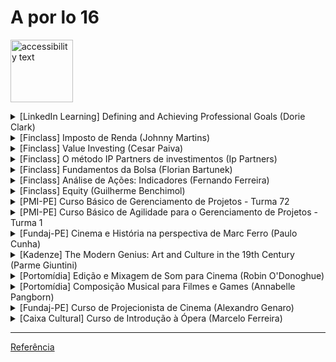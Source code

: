 # A por lo 16 #
<!-- ![Group 365 (1)](https://user-images.githubusercontent.com/37581896/79034696-a27e9a80-7b8e-11ea-891f-87697b682878.png) -->
<!-- ![alt text](https://user-images.githubusercontent.com/37581896/179653230-bba96207-1106-4de1-b547-0161473db287.png) -->
<p>
  <img src="https://user-images.githubusercontent.com/37581896/179653230-bba96207-1106-4de1-b547-0161473db287.png" width="100" alt="accessibility text">
</p>

 
<!-- ![b7f2ce7adbce11df610e6b67a4e9dc48-sticker](https://user-images.githubusercontent.com/37581896/179653230-bba96207-1106-4de1-b547-0161473db287.png) -->

<details><summary>[LinkedIn Learning] Defining and Achieving Professional Goals (Dorie Clark)</summary>

<p></p>
<p>&nbsp;&nbsp;&nbsp;&nbsp;&nbsp;&nbsp;🏁 Extensão: 19/07/2022 - 19/07/2022</p>
<p>&nbsp;&nbsp;&nbsp;&nbsp;&nbsp;&nbsp;⌛ Dedicação: 1h 02m</p>
<p>&nbsp;&nbsp;&nbsp;&nbsp;&nbsp;&nbsp;⏱️ Duração: 27m</p>
<p>&nbsp;&nbsp;&nbsp;&nbsp;&nbsp;&nbsp;📝 Certificado: https://www.linkedin.com/learning/certificates/abad5ca0ea6f1a7fbbe2070f778499304c1a434dd318e8ecd562fb5cf0662f90</p>

</details>

<details>
           <summary>[Finclass] Imposto de Renda (Johnny Martins)</summary>
           <p></p>
           <p>&nbsp;&nbsp;&nbsp;&nbsp;&nbsp;&nbsp;🏁 Conclusão: 24/06/2022</p>
           <p>&nbsp;&nbsp;&nbsp;&nbsp;&nbsp;&nbsp;⌛ Dedicação: 1h 09m</p>
           <p>&nbsp;&nbsp;&nbsp;&nbsp;&nbsp;&nbsp;📝 Certificado: A Finclass não emite certificados</p>
           <p></p>
         </details>

<details>
           <summary>[Finclass] Value Investing (Cesar Paiva)</summary>
           <p></p>
           <p>&nbsp;&nbsp;&nbsp;&nbsp;&nbsp;&nbsp;🏁 Conclusão: 07/05/2022</p>
           <p>&nbsp;&nbsp;&nbsp;&nbsp;&nbsp;&nbsp;⌛ Dedicação: 3h 59m</p>
           <p>&nbsp;&nbsp;&nbsp;&nbsp;&nbsp;&nbsp;📝 Certificado: A Finclass não emite certificados</p>
         </details>

<details>
           <summary>[Finclass] O método IP Partners de investimentos (Ip Partners)</summary>
           <p></p>
           <p>&nbsp;&nbsp;&nbsp;&nbsp;&nbsp;&nbsp;🏁 Conclusão: 06/05/2022</p>
           <p>&nbsp;&nbsp;&nbsp;&nbsp;&nbsp;&nbsp;⌛ Dedicação: 3h 50m</p>
           <p>&nbsp;&nbsp;&nbsp;&nbsp;&nbsp;&nbsp;📝 Certificado: A Finclass não emite certificados</p>
         </details>

<details>
           <summary>[Finclass] Fundamentos da Bolsa (Florian Bartunek)</summary>
           <p></p>
           <p>&nbsp;&nbsp;&nbsp;&nbsp;&nbsp;&nbsp;🏁 Conclusão: 03/05/2022</p>
           <p>&nbsp;&nbsp;&nbsp;&nbsp;&nbsp;&nbsp;⌛ Dedicação: 7h 22m</p>
           <p>&nbsp;&nbsp;&nbsp;&nbsp;&nbsp;&nbsp;📝 Certificado: A Finclass não emite certificados</p>
         </details>

<details>
           <summary>[Finclass] Análise de Ações: Indicadores (Fernando Ferreira)</summary>
           <p></p>
           <p>&nbsp;&nbsp;&nbsp;&nbsp;&nbsp;&nbsp;🏁 Conclusão: 30/04/2022</p>
           <p>&nbsp;&nbsp;&nbsp;&nbsp;&nbsp;&nbsp;⌛ Dedicação: 6h 54m</p>
           <p>&nbsp;&nbsp;&nbsp;&nbsp;&nbsp;&nbsp;📝 Certificado: A Finclass não emite certificados</p>
         </details>

<details>
           <summary>[Finclass] Equity (Guilherme Benchimol)</summary>
           <p></p>
           <p>&nbsp;&nbsp;&nbsp;&nbsp;&nbsp;&nbsp;🏁 Conclusão: 23/04/2022</p>
           <p>&nbsp;&nbsp;&nbsp;&nbsp;&nbsp;&nbsp;⌛ Dedicação: 3h 15m</p>
           <p>&nbsp;&nbsp;&nbsp;&nbsp;&nbsp;&nbsp;📝 Certificado: A Finclass não emite certificados</p>
         </details>

<details>
           <summary>[PMI-PE] Curso Básico de Gerenciamento de Projetos - Turma 72</summary>
           <p></p>
           <p>&nbsp;&nbsp;&nbsp;&nbsp;&nbsp;&nbsp;🏁 Conclusão: 30/05/2019</p>
           <p>&nbsp;&nbsp;&nbsp;&nbsp;&nbsp;&nbsp;⌛ Dedicação: 21h 7m</p>
           <p>&nbsp;&nbsp;&nbsp;&nbsp;&nbsp;&nbsp;📝 Certificado: Em breve</p>
         </details>

<details>
           <summary>[PMI-PE] Curso Básico de Agilidade para o Gerenciamento de Projetos - Turma 1</summary>
           <p></p>
           <p>&nbsp;&nbsp;&nbsp;&nbsp;&nbsp;&nbsp;🏁 Conclusão: 23/02/2019</p>
           <p>&nbsp;&nbsp;&nbsp;&nbsp;&nbsp;&nbsp;⌛ Dedicação: 13h 20m</p>
           <p>&nbsp;&nbsp;&nbsp;&nbsp;&nbsp;&nbsp;📝 Certificado: Em breve</p>
         </details>

<details>
           <summary>[Fundaj-PE] Cinema e História na perspectiva de Marc Ferro (Paulo Cunha)</summary>
           <p></p>
           <p>&nbsp;&nbsp;&nbsp;&nbsp;&nbsp;&nbsp;🏁 Conclusão: 14/11/2018</p>
           <p>&nbsp;&nbsp;&nbsp;&nbsp;&nbsp;&nbsp;⌛ Dedicação: 5h 15m</p>
           <p>&nbsp;&nbsp;&nbsp;&nbsp;&nbsp;&nbsp;📝 Certificado: Em breve</p>
         </details>
                  
<details>
           <summary>[Kadenze] The Modern Genius: Art and Culture in the 19th Century (Parme Giuntini)</summary>
           <p></p>
           <p>&nbsp;&nbsp;&nbsp;&nbsp;&nbsp;&nbsp;🏁 Conclusão: 20/05/2018</p>
           <p>&nbsp;&nbsp;&nbsp;&nbsp;&nbsp;&nbsp;⌛ Dedicação: 5h 55m</p>
           <p>&nbsp;&nbsp;&nbsp;&nbsp;&nbsp;&nbsp;📝 Certificado: Eu fiz a participação gratuita, que não dá direito a certificado</p>
         </details>
                  
<details>
           <summary>[Portomídia] Edição e Mixagem de Som para Cinema (Robin O'Donoghue)</summary>
           <p></p>
           <p>&nbsp;&nbsp;&nbsp;&nbsp;&nbsp;&nbsp;🏁 Conclusão: Não registrada, mas entre 9 e 13 de março de 2015</p>
           <p>&nbsp;&nbsp;&nbsp;&nbsp;&nbsp;&nbsp;⌛ Dedicação: Não registrada, mas a carga horária era de 14h</p>
           <p>&nbsp;&nbsp;&nbsp;&nbsp;&nbsp;&nbsp;📝 Certificado: Em breve</p>
           <p>&nbsp;&nbsp;&nbsp;&nbsp;&nbsp;&nbsp;🔗 Referência: https://portodigital.org/118/2440-confira-video-da-semana-criativa-britanica</p>
         </details>

<details>
           <summary>[Portomídia] Composição Musical para Filmes e Games (Annabelle Pangborn)</summary>
           <p></p>
           <p>&nbsp;&nbsp;&nbsp;&nbsp;&nbsp;&nbsp;🏁 Conclusão: Não registrada, mas entre 9 e 13 de março de 2015</p>
           <p>&nbsp;&nbsp;&nbsp;&nbsp;&nbsp;&nbsp;⌛ Dedicação: Não registrada, mas a carga horária era de 14h</p>
           <p>&nbsp;&nbsp;&nbsp;&nbsp;&nbsp;&nbsp;📝 Certificado: Em breve</p>
           <p>&nbsp;&nbsp;&nbsp;&nbsp;&nbsp;&nbsp;🔗 Referência: https://portodigital.org/118/2440-confira-video-da-semana-criativa-britanica</p>
         </details>

<details>
           <summary>[Fundaj-PE] Curso de Projecionista de Cinema (Alexandro Genaro)</summary>
           <p></p>
           <p>&nbsp;&nbsp;&nbsp;&nbsp;&nbsp;&nbsp;🏁 Conclusão: 19/12/2014</p>
           <p>&nbsp;&nbsp;&nbsp;&nbsp;&nbsp;&nbsp;⌛ Dedicação: Não registrada, mas a carga horária era de 40h</p>
           <p>&nbsp;&nbsp;&nbsp;&nbsp;&nbsp;&nbsp;📝 Certificado: Em breve</p>
         </details>

<details>
           <summary>[Caixa Cultural] Curso de Introdução à Ópera (Marcelo Ferreira)</summary>
           <p></p>
           <p>&nbsp;&nbsp;&nbsp;&nbsp;&nbsp;&nbsp;🏁 Conclusão: 29/08/2014</p>
           <p>&nbsp;&nbsp;&nbsp;&nbsp;&nbsp;&nbsp;⌛ Dedicação: Não registrada, mas a carga horária era de 20h</p>
           <p>&nbsp;&nbsp;&nbsp;&nbsp;&nbsp;&nbsp;📝 Certificado: Em breve</p>
           <p>&nbsp;&nbsp;&nbsp;&nbsp;&nbsp;&nbsp;🔗 Referência: https://www.facebook.com/introducaoaopera/</p>
         </details>
         
 ----

[Referência](https://github.com/tchapi/markdown-cheatsheet/blob/master/README.md)
